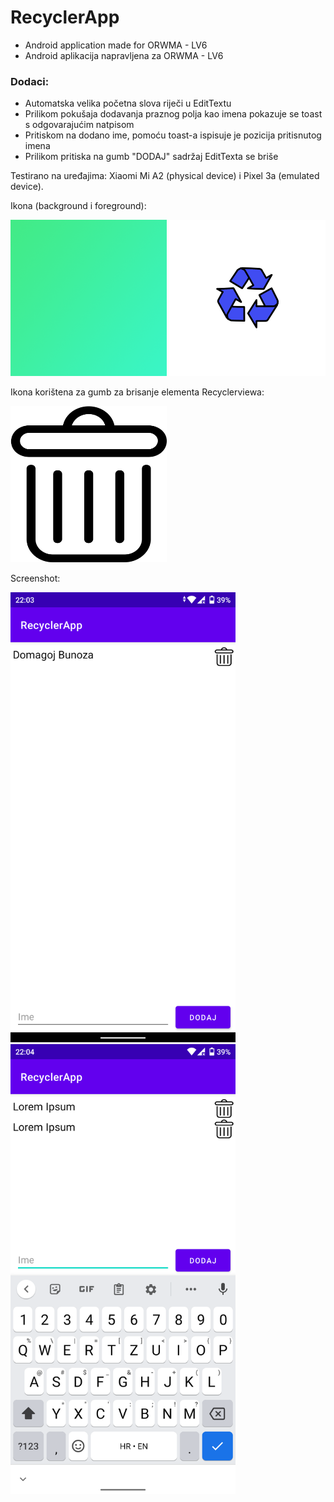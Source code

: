 # RecyclerApp
* Android application made for ORWMA - LV6
* Android aplikacija napravljena za ORWMA - LV6
### Dodaci:
* Automatska velika početna slova riječi u EditTextu
* Prilikom pokušaja dodavanja praznog polja kao imena pokazuje se toast s odgovarajućim natpisom
* Pritiskom na dodano ime, pomoću toast-a ispisuje je pozicija pritisnutog imena
* Prilikom pritiska na gumb "DODAJ" sadržaj EditTexta se briše 

Testirano na uređajima: Xiaomi Mi A2 (physical device) i Pixel 3a (emulated device).

Ikona (background i foreground):

<img src="/app/src/main/res/mipmap-xxxhdpi/ic_launcher_background.png" width="250" height="250">     <img src="/app/src/main/res/mipmap-xxxhdpi/ic_launcher_foreground.png" width="250" height="250">

Ikona korištena za gumb za brisanje elementa Recyclerviewa:

<img src="/app/src/main/res/drawable-v24/trash.png" width="250" height="250">

Screenshot:

<img src="screenshot1.png" width="360" height="720">             <img src="screenshot2.png" width="360" height="720"> 
